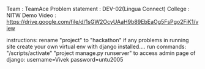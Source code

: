 Team : TeamAce
Problem statement : DEV-02(Lingua Connect)
College : NITW
Demo Video : https://drive.google.com/file/d/1sGW2OcyUAaH9b89EbEaOg5FsPgo2FiK1/view


instructions:
 rename "project"  to "hackathon" if any problems in running site
 create your own virtual env with django installed.... run commands:
          "<env name>/scripts/activate"
          "project manage.py runserver"
to access admin page of django:  username=Vivek
                                 password=untu2005
